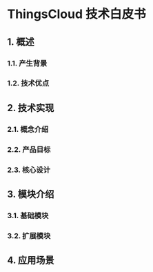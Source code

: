 # ThingsCloud 技术白皮书



## 1. 概述





### 1.1. 产生背景





### 1.2. 技术优点







## 2. 技术实现



### 2.1. 概念介绍



### 2.2. 产品目标



### 2.3. 核心设计







## 3. 模块介绍

### 3.1. 基础模块



### 3.2. 扩展模块







## 4. 应用场景





